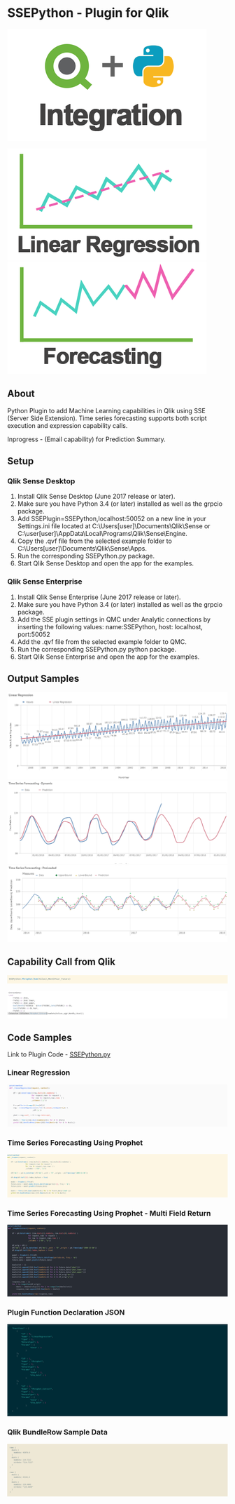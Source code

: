 # SSEPython - Plugin for Qlik

![Forecasing](docs/img/App%20Icon.png)

![Linear Regresssion](docs/img/Sheet_LinearRegression.png)
![Forecasing](docs/img/Sheet_Forecasting.png)

## About
Python Plugin to add Machine Learning capabilities in Qlik using SSE (Server Side Extension). Time series forecasting supports both script execution and expression capability calls.

Inprogress - (Email capability) for Prediction Summary.

## Setup

### Qlik Sense Desktop

1) Install Qlik Sense Desktop (June 2017 release or later).
2) Make sure you have Python 3.4 (or later) installed as well as the grpcio package.
3) Add SSEPlugin=SSEPython,localhost:50052 on a new line in your Settings.ini file located at C:\Users\[user]\Documents\Qlik\Sense or C:\user\[user]\AppData\Local\Programs\Qlik\Sense\Engine.
4) Copy the .qvf file from the selected example folder to C:\Users\[user]\Documents\Qlik\Sense\Apps.
5) Run the corresponding SSEPython.py package.
6) Start Qlik Sense Desktop and open the app for the examples.


### Qlik Sense Enterprise

1) Install Qlik Sense Enterprise (June 2017 release or later).
2) Make sure you have Python 3.4 (or later) installed as well as the grpcio package.
3) Add the SSE plugin settings in QMC under Analytic connections by inserting the following values: name:SSEPython, host: localhost, port:50052
4) Add the .qvf file from the selected example folder to QMC.
5) Run the corresponding SSEPython.py python package.
6) Start Qlik Sense Enterprise and open the app for the examples.



## Output Samples

![Linear Regression](docs/img/Conclusion_Linear_Regression_compact.PNG)
![Time Series Forecasting](docs/img/Conclusion_Time_Series_Dynamic_compact.PNG)
![Time Series Forecasing with Bounds](docs/img/Conclusion_Time_Series_with_Bounds_Compact.PNG)

## Capability Call from Qlik
![](/docs/img/Measure_Plugin_call_code.PNG)

![](/docs/img/Extract_Plugin_call_code.PNG)

## Code Samples

Link to Plugin Code - [SSEPython.py](main/SSEPython.py)

### Linear Regression
![Linear Regresssion Code](/docs/img/Main_Code_LinearRegression.PNG)

### Time Series Forecasting Using Prophet
![Forecasting](/docs/img/Main_Code_Prophet.PNG)

### Time Series Forecasting Using Prophet - Multi Field Return
![Forecasting](/docs/img/Main_Code_Prophet_Extract.PNG)

### Plugin Function Declaration JSON
![](/docs/img/Main_Functions_Def_JSON.PNG)

### Qlik BundleRow Sample Data
![](/docs/img/Main_Qlik_BundleRow_Sample_Data.PNG)


